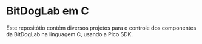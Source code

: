 # BitDogLab em C

Este repositótio contém diversos projetos para o controle dos componentes da BitDogLab na linguagem C, usando a Pico SDK.